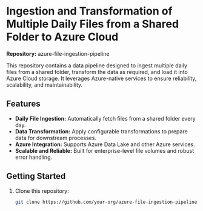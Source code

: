 # Ingestion and Transformation of Multiple Daily Files from a Shared Folder to Azure Cloud

**Repository:** azure-file-ingestion-pipeline

This repository contains a data pipeline designed to ingest multiple daily files from a shared folder, transform the data as required, and load it into Azure Cloud storage. It leverages Azure-native services to ensure reliability, scalability, and maintainability.

## Features

- **Daily File Ingestion:** Automatically fetch files from a shared folder every day.
- **Data Transformation:** Apply configurable transformations to prepare data for downstream processes.
- **Azure Integration:** Supports Azure Data Lake and other Azure services.
- **Scalable and Reliable:** Built for enterprise-level file volumes and robust error handling.

## Getting Started

1. Clone this repository:
   ```bash
   git clone https://github.com/your-org/azure-file-ingestion-pipeline.git
